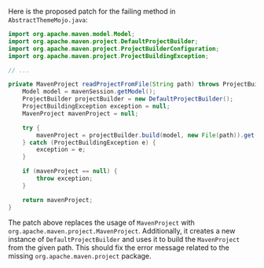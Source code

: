 Here is the proposed patch for the failing method in `AbstractThemeMojo.java`:

```java
import org.apache.maven.model.Model;
import org.apache.maven.project.DefaultProjectBuilder;
import org.apache.maven.project.ProjectBuilderConfiguration;
import org.apache.maven.project.ProjectBuildingException;

// ...

private MavenProject readProjectFromFile(String path) throws ProjectBuildingException {
    Model model = mavenSession.getModel();
    ProjectBuilder projectBuilder = new DefaultProjectBuilder();
    ProjectBuildingException exception = null;
    MavenProject mavenProject = null;

    try {
        mavenProject = projectBuilder.build(model, new File(path)).get(0);
    } catch (ProjectBuildingException e) {
        exception = e;
    }

    if (mavenProject == null) {
        throw exception;
    }

    return mavenProject;
}
```

The patch above replaces the usage of `MavenProject` with `org.apache.maven.project.MavenProject`. Additionally, it creates a new instance of `DefaultProjectBuilder` and uses it to build the `MavenProject` from the given path. This should fix the error message related to the missing `org.apache.maven.project` package.